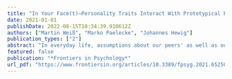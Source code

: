 ```yaml
---
title: "In Your Face(t)—Personality Traits Interact With Prototypical Personality Faces in Economic Decision Making"
date: 2021-01-01
publishDate: 2022-08-15T10:34:39.910612Z
authors: ["Martin Weiß", "Marko Paelecke", "Johannes Hewig"]
publication_types: ["2"]
abstract: "In everyday life, assumptions about our peers' as well as our own personality shape social interactions. We investigated whether self-rated personality and inferences drawn from partners' faces influence economic decisions. Participants (N = 285) played the trust game in the role of the trustor as well as the ultimatum game in the role of the proposer and interacted with trustees and receivers represented by prototypical personality faces. Participants also evaluated both their own traits and the personality of the faces. In the trust game, trustees represented by faces rated higher on agreeableness yielded higher transferred amounts. This effect was more pronounced for trustors low on dispositional trust, whereas trustors high on dispositional trust did not relate their decisions to the faces. Trustees represented by faces rated higher on conscientiousness yielded higher transferred amounts only for trustors high on dispositional anxiety. In the ultimatum game, receivers represented by faces rated higher on conscientiousness yielded lower offers only for proposers high on dispositional assertiveness. These results extend previous findings on the inferences drawn from facial features and the influence of personality on decision making. They highlight the importance of considering the personality of both interaction partner, as well as potential interactions of players' traits."
featured: false
publication: "*Frontiers in Psychology*"
url_pdf: "https://www.frontiersin.org/articles/10.3389/fpsyg.2021.652506"
---
```


